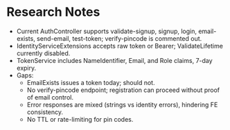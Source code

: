 # Research Notes

- Current AuthController supports validate-signup, signup, login, email-exists, send-email, test-token; verify-pincode is commented out.
- IdentityServiceExtensions accepts raw token or Bearer; ValidateLifetime currently disabled.
- TokenService includes NameIdentifier, Email, and Role claims, 7-day expiry.
- Gaps:
  - EmailExists issues a token today; should not.
  - No verify-pincode endpoint; registration can proceed without proof of email control.
  - Error responses are mixed (strings vs identity errors), hindering FE consistency.
  - No TTL or rate-limiting for pin codes.
